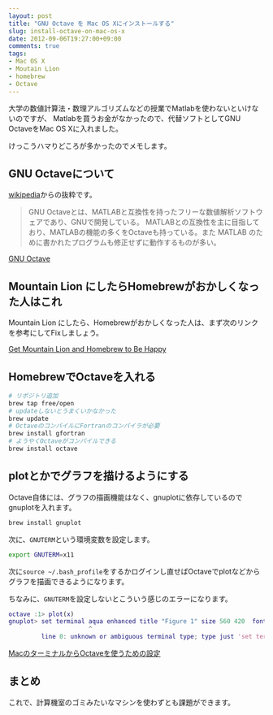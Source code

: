 ```yaml
---
layout: post
title: "GNU Octave を Mac OS Xにインストールする"
slug: install-octave-on-mac-os-x
date: 2012-09-06T19:27:00+09:00
comments: true
tags:
- Mac OS X
- Moutain Lion
- homebrew
- Octave
---
```


大学の数値計算法・数理アルゴリズムなどの授業でMatlabを使わないといけないのですが、
Matlabを買うお金がなかったので、代替ソフトとしてGNU OctaveをMac OS Xに入れました。

けっこうハマりどころが多かったのでメモします。

## GNU Octaveについて

[wikipedia](http://ja.wikipedia.org/wiki/GNU_Octave)からの抜粋です。

> GNU Octaveとは、MATLABと互換性を持ったフリーな数値解析ソフトウェアであり、GNUで開発している。
> MATLABとの互換性を主に目指しており、MATLABの機能の多くをOctaveも持っている。また MATLAB のために書かれたプログラムも修正せずに動作するものが多い。

[GNU Octave](http://www.gnu.org/software/octave/)

## Mountain Lion にしたらHomebrewがおかしくなった人はこれ

Mountain Lion にしたら、Homebrewがおかしくなった人は、まず次のリンクを参考にしてFixしましょう。

[Get Mountain Lion and Homebrew to Be Happy](https://gist.github.com/1860902)


## HomebrewでOctaveを入れる

``` bash how to install octave
# リポジトリ追加
brew tap free/open
# updateしないとうまくいかなかった
brew update
# OctaveのコンパイルにFortranのコンパイラが必要
brew install gfortran
# ようやくOctaveがコンパイルできる
brew install octave
```

## plotとかでグラフを描けるようにする

Octave自体には、グラフの描画機能はなく、gnuplotに依存しているのでgnuplotを入れます。

``` bash
brew install gnuplot
```

次に、`GNUTERM`という環境変数を設定します。

``` bash ~/.bash_profile
export GNUTERM=x11
```
次に`source ~/.bash_profile`をするかログインし直せばOctaveでplotなどからグラフを描画できるようになります。

ちなみに、`GNUTERM`を設定しないとこういう感じのエラーになります。

``` matlab octave error
octave :1> plot(x)
gnuplot> set terminal aqua enhanced title "Figure 1" size 560 420  font "*,6"
                      ^
         line 0: unknown or ambiguous terminal type; type just 'set terminal' for a list
```

[MacのターミナルからOctaveを使うための設定](http://helloworld.hifumi.info/post/22182948927/mac-octave)


## まとめ
これで、計算機室のゴミみたいなマシンを使わずとも課題ができます。
